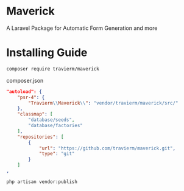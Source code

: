 # Maverick
A Laravel Package for Automatic Form Generation and more

# Installing Guide

```bash
composer require travierm/maverick
```


composer.json
```json
"autoload": {
    "psr-4": {
        "Travierm\\Maverick\\": "vendor/travierm/maverick/src/"
    },
    "classmap": [
        "database/seeds",
        "database/factories"
    ],
    "repositories": [
        {
            "url": "https://github.com/travierm/maverick.git",
            "type": "git"
        }
    ]
,
```

```bash
php artisan vendor:publish
```
